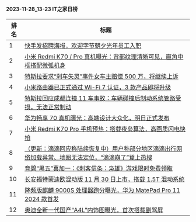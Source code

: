 #### 2023-11-28_13-23  IT之家日榜

| 排名 | 标题|
| --- | ---|
| 1 | [快手发招聘海报，欢迎字节朝夕光年员工入职](https://www.ithome.com/0/735/341.htm) |
| 2 | [小米 Redmi K70 / Pro 真机曝光：背部纹理清晰可见，直角中框搭配微弧机身](https://www.ithome.com/0/735/389.htm) |
| 3 | [特斯拉要求“刹车失灵”事件女车主赔偿 500 万，将继续上诉](https://www.ithome.com/0/735/258.htm) |
| 4 | [小米路由器已正式通过 Wi-Fi 7 认证，3 款产品即将升级](https://www.ithome.com/0/735/263.htm) |
| 5 | [特斯拉回应成都连撞 11 车事故：车辆碰撞后制动系统管路受损，无法正常制动](https://www.ithome.com/0/735/371.htm) |
| 6 | [华为畅享 70 真机曝光：高端设计大众化，明日正式发布](https://www.ithome.com/0/735/394.htm) |
| 7 | [小米 Redmi K70 Pro 手机预热：搭载夜枭算法，高画质闪电快拍](https://www.ithome.com/0/735/311.htm) |
| 8 | [（更新：滴滴回应称陆续恢复中）用户称部分地区滴滴出行网络加载异常、地图无法定位，“滴滴崩了”登上热搜](https://www.ithome.com/0/735/397.htm) |
| 9 | [育碧“黑五”喜加一：《刺客信条：枭雄》游戏限时免费领取](https://www.ithome.com/0/735/392.htm) |
| 10 | [长安福特蒙迪欧混动版 11 月 30 日上市，搭载 1.5T 混动系统](https://www.ithome.com/0/735/284.htm) |
| 11 | [降频版麒麟 9000S 处理器跑分曝光，华为 MatePad Pro 11 2024 款首发](https://www.ithome.com/0/735/455.htm) |
| 12 | [奥迪全新一代国产“A4L”内饰图曝光，首次搭载副驾屏](https://www.ithome.com/0/735/305.htm) |
